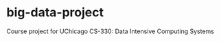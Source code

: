 big-data-project
================

Course project for UChicago CS-330: Data Intensive Computing Systems